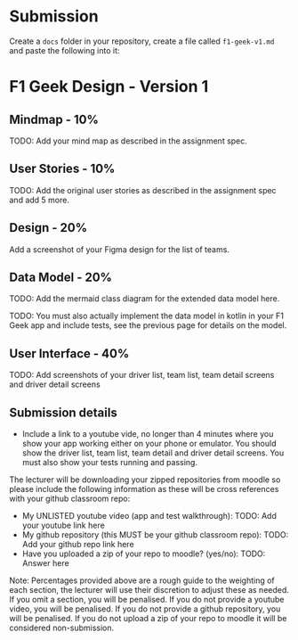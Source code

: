 # Submission

Create a `docs` folder in your repository, create a file called `f1-geek-v1.md` and paste the following into it:

# F1 Geek Design - Version 1

## Mindmap - 10%

TODO: Add your mind map as described in the assignment spec.

## User Stories - 10%

TODO: Add the original user stories as described in the assignment spec and add 5 more.

## Design - 20%

Add a screenshot of your Figma design for the list of teams.

## Data Model - 20%

TODO: Add the mermaid class diagram for the extended data model here.

TODO: You must also actually implement the data model in kotlin in your F1 Geek app and include tests, see the previous page for details on the model.

## User Interface - 40%

TODO: Add screenshots of your driver list, team list, team detail screens and driver detail screens

## Submission details

* Include a link to a youtube vide, no longer than 4 minutes where you show your app working either on your phone or emulator.  You should show the driver list, team list, team detail and driver detail screens.  You must also show your tests running and passing.

The lecturer will be downloading your zipped repositories from moodle so please include the following information as these will be cross references with your github classroom repo:

* My UNLISTED youtube video (app and test walkthrough): TODO: Add your youtube link here
* My github repository (this MUST be your github classroom repo): TODO: Add your github repo link here
* Have you uploaded a zip of your repo to moodle? (yes/no): TODO: Answer here

Note: Percentages provided above are a rough guide to the weighting of each section, the lecturer will use their discretion to adjust these as needed. If you omit a section, you will be penalised. If you do not provide a youtube video, you will be penalised. If you do not provide a github repository, you will be penalised. If you do not upload a zip of your repo to moodle it will be considered non-submission.